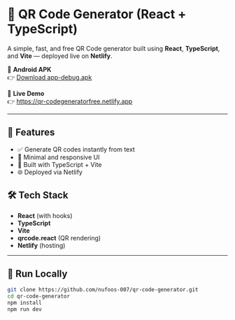 # 🔳 QR Code Generator (React + TypeScript)

A simple, fast, and free QR Code generator built using **React**, **TypeScript**, and **Vite** — deployed live on **Netlify**.

📱 **Android APK**  
👉 [Download app-debug.apk](https://github.com/Nufoos-007/QR-Code-Generator/releases/download/apk-v1/app-debug.apk)

🔗 **Live Demo**  
👉 https://qr-codegeneratorfree.netlify.app

---

## 🚀 Features

- ✅ Generate QR codes instantly from text
- 🎨 Minimal and responsive UI
- 🧠 Built with TypeScript + Vite
- 🌐 Deployed via Netlify

## 🛠 Tech Stack

- **React** (with hooks)
- **TypeScript**
- **Vite**
- **qrcode.react** (QR rendering)
- **Netlify** (hosting)

---

## 🧪 Run Locally

```bash
git clone https://github.com/nufoos-007/qr-code-generator.git
cd qr-code-generator
npm install
npm run dev